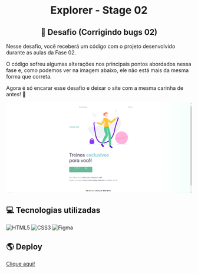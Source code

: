 <h1 align="center"> Explorer - Stage 02 </h1>

<h2 align="center">  📝 Desafio (Corrigindo bugs 02) </h2>

Nesse desafio, você receberá um código com o projeto desenvolvido durante as aulas da Fase 02.

O código sofreu algumas alterações nos principais pontos abordados nessa fase e, como podemos ver na imagem abaixo, ele não está mais da mesma forma que correta.

Agora é só encarar esse desafio e deixar o site com a mesma carinha de antes! 💜

![layout quebrado para correção](/images/preview.png)

## 💻 Tecnologias utilizadas

![HTML5](https://img.shields.io/badge/HTML5-E34F26?style=for-the-badge&logo=html5&logoColor=white) ![CSS3](https://img.shields.io/badge/CSS3-1572B6?style=for-the-badge&logo=css3&logoColor=white) ![Figma](https://img.shields.io/badge/Figma-BB33FF?style=for-the-badge&logo=figma&logoColor=white)

## 🌎 Deploy

[Clique aqui!](https://karen-cardoso.github.io/explorer-land01-desafio-fase01/)
